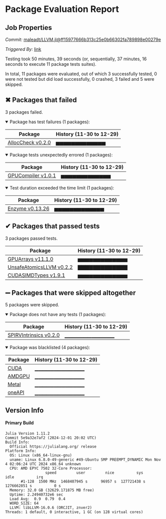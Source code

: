 # Package Evaluation Report

## Job Properties

*Commit:* [maleadt/LLVM.jl@ff15977666b313c25e0b66302fa789898e00279e](https://github.com/maleadt/LLVM.jl/commit/ff15977666b313c25e0b66302fa789898e00279e)

*Triggered By:* [link](https://github.com/maleadt/LLVM.jl/commit/ff15977666b313c25e0b66302fa789898e00279e#commitcomment-150812237)

Testing took 50 minutes, 39 seconds (or, sequentially, 37 minutes, 16 seconds to execute 11 package tests suites).

In total, 11 packages were evaluated, out of which 3 successfully tested, 0 were not tested but did load successfully, 0 crashed, 3 failed and 5 were skipped.


## ✖ Packages that failed

3 packages failed.

<details open><summary>Package has test failures (1 packages):</summary>
<p>


| Package | History (11-30 to 12-29) |
| ------- | ------- |
| [AllocCheck v0.2.0](https://s3.amazonaws.com/julialang-reports/nanosoldier/pkgeval/by_hash/ff15977/AllocCheck.primary.log) | <span class="history">▅▅▅▅▅▅▅▅▅▅▅▅▅</span> |

</p>
</details>

<details open><summary>Package tests unexpectedly errored (1 packages):</summary>
<p>


| Package | History (11-30 to 12-29) |
| ------- | ------- |
| [GPUCompiler v1.0.1](https://s3.amazonaws.com/julialang-reports/nanosoldier/pkgeval/by_hash/ff15977/GPUCompiler.primary.log) | <span class="history">▅▅▅▅▅▅▅▅▅▅▅▅▅</span> |

</p>
</details>

<details open><summary>Test duration exceeded the time limit (1 packages):</summary>
<p>


| Package | History (11-30 to 12-29) |
| ------- | ------- |
| [Enzyme v0.13.26](https://s3.amazonaws.com/julialang-reports/nanosoldier/pkgeval/by_hash/ff15977/Enzyme.primary.log) | <span class="history">▅▅▅▅▅▅▅▅▅▅▅▅▅</span> |

</p>
</details>


## ✔ Packages that passed tests

3 packages passed tests.

| Package | History (11-30 to 12-29) |
| ------- | ------- |
| [GPUArrays v11.1.0](https://s3.amazonaws.com/julialang-reports/nanosoldier/pkgeval/by_hash/ff15977/GPUArrays.primary.log) | <span class="history">▅▅▅▅▅▅▅▅▅▅▅▅▅</span> |
| [UnsafeAtomicsLLVM v0.2.2](https://s3.amazonaws.com/julialang-reports/nanosoldier/pkgeval/by_hash/ff15977/UnsafeAtomicsLLVM.primary.log) | <span class="history">▇▇▇▇▇▇▇▇▇▇▇▇▇</span> |
| [CUDASIMDTypes v1.9.1](https://s3.amazonaws.com/julialang-reports/nanosoldier/pkgeval/by_hash/ff15977/CUDASIMDTypes.primary.log) | <span class="history">▅▅▅▅▅▅▅▅▅▅▅▅▅</span> |


## ➖ Packages that were skipped altogether

5 packages were skipped.

<details open><summary>Package does not have any tests (1 packages):</summary>
<p>


| Package | History (11-30 to 12-29) |
| ------- | ------- |
| [SPIRVIntrinsics v0.2.0](https://s3.amazonaws.com/julialang-reports/nanosoldier/pkgeval/by_hash/ff15977/SPIRVIntrinsics.primary.log) | <span class="history">▁▁▁▁▁▁▁▁▁▁▁▁▁</span> |

</p>
</details>

<details open><summary>Package was blacklisted (4 packages):</summary>
<p>


| Package | History (11-30 to 12-29) |
| ------- | ------- |
| [CUDA](https://s3.amazonaws.com/julialang-reports/nanosoldier/pkgeval/by_hash/ff15977/CUDA.primary.log) | <span class="history">▁▁▁▁▁▁▁▁▁▁▁▁▁</span> |
| [AMDGPU](https://s3.amazonaws.com/julialang-reports/nanosoldier/pkgeval/by_hash/ff15977/AMDGPU.primary.log) | <span class="history">▁▁▁▁▁▁▁▁▁▁▁▁▁</span> |
| [Metal](https://s3.amazonaws.com/julialang-reports/nanosoldier/pkgeval/by_hash/ff15977/Metal.primary.log) | <span class="history">▁▁▁▁▁▁▁▁▁▁▁▁▁</span> |
| [oneAPI](https://s3.amazonaws.com/julialang-reports/nanosoldier/pkgeval/by_hash/ff15977/oneAPI.primary.log) | <span class="history">▁▁▁▁▁▁▁▁▁▁▁▁▁</span> |

</p>
</details>


## Version Info

#### Primary Build

```
Julia Version 1.11.2
Commit 5e9a32e7af2 (2024-12-01 20:02 UTC)
Build Info:
  Official https://julialang.org/ release
Platform Info:
  OS: Linux (x86_64-linux-gnu)
  uname: Linux 6.8.0-49-generic #49-Ubuntu SMP PREEMPT_DYNAMIC Mon Nov  4 02:06:24 UTC 2024 x86_64 unknown
  CPU: AMD EPYC 7502 32-Core Processor: 
                  speed         user         nice          sys         idle          irq
       #1-128  1500 MHz  1468407945 s      96957 s  127721438 s  1276662851 s          0 s
  Memory: 32.0 GB (32629.171875 MB free)
  Uptime: 2.24940732e6 sec
  Load Avg:  0.9  0.79  0.4
  WORD_SIZE: 64
  LLVM: libLLVM-16.0.6 (ORCJIT, znver2)
Threads: 1 default, 0 interactive, 1 GC (on 128 virtual cores)

```
<!-- Generated on 2024-12-30T08:36:05.400 -->
